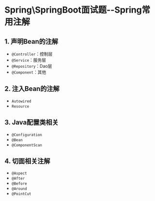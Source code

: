 # Spring\SpringBoot面试题--Spring常用注解

## 1. 声明Bean的注解

* `@Controller`：控制层
* `@Service`：服务层
* `@Repository`：Dao层
* `@Component`：其他

## 2. 注入Bean的注解

* `Autowired`
* `Resource`

## 3. Java配置类相关

* `@Configuration`
* `@Bean`
* `@ComponentScan`

## 4. 切面相关注解

* `@Aspect`
* `@After`
* `@Before`
* `@Around`
* `@PointCut`